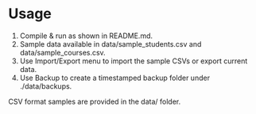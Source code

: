 
# Usage

1. Compile & run as shown in README.md.
2. Sample data available in data/sample_students.csv and data/sample_courses.csv.
3. Use Import/Export menu to import the sample CSVs or export current data.
4. Use Backup to create a timestamped backup folder under ./data/backups.

CSV format samples are provided in the data/ folder.
